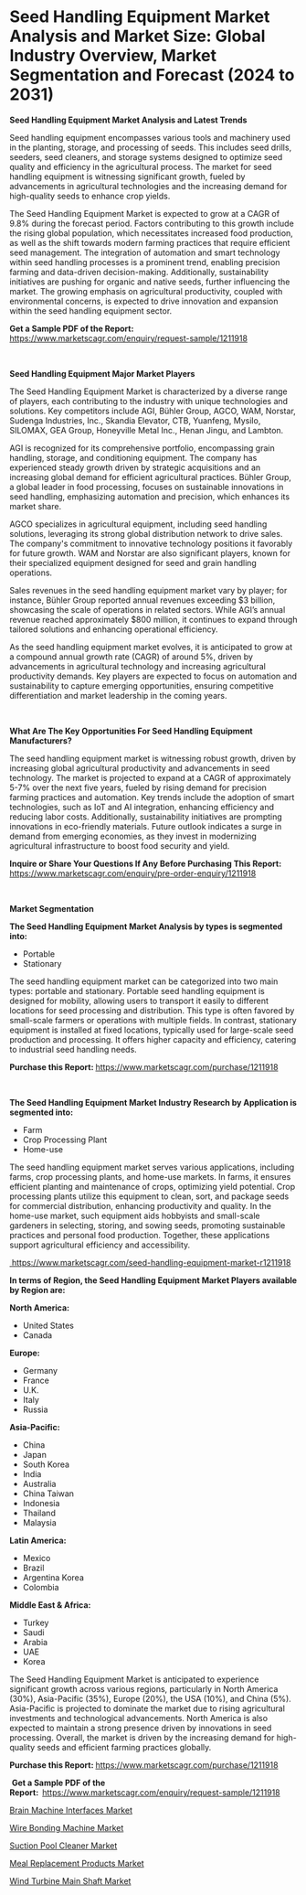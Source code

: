 <p><h1>Seed Handling Equipment Market Analysis and Market Size: Global Industry Overview, Market Segmentation and Forecast (2024 to 2031)</h1></p><p><strong>Seed Handling Equipment Market Analysis and Latest Trends</strong></p>
<p><p>Seed handling equipment encompasses various tools and machinery used in the planting, storage, and processing of seeds. This includes seed drills, seeders, seed cleaners, and storage systems designed to optimize seed quality and efficiency in the agricultural process. The market for seed handling equipment is witnessing significant growth, fueled by advancements in agricultural technologies and the increasing demand for high-quality seeds to enhance crop yields.</p><p>The Seed Handling Equipment Market is expected to grow at a CAGR of 9.8% during the forecast period. Factors contributing to this growth include the rising global population, which necessitates increased food production, as well as the shift towards modern farming practices that require efficient seed management. The integration of automation and smart technology within seed handling processes is a prominent trend, enabling precision farming and data-driven decision-making. Additionally, sustainability initiatives are pushing for organic and native seeds, further influencing the market. The growing emphasis on agricultural productivity, coupled with environmental concerns, is expected to drive innovation and expansion within the seed handling equipment sector.</p></p>
<p><strong>Get a Sample PDF of the Report:&nbsp;</strong> <a href="https://www.marketscagr.com/enquiry/request-sample/1211918?utm_campaign=1869&utm_medium=2&utm_source=Github&utm_content=ia&utm_term=17122024&utm_id=seed-handling-equipment">https://www.marketscagr.com/enquiry/request-sample/1211918</a></p>
<p>&nbsp;</p>
<p><strong>Seed Handling Equipment Major Market Players</strong></p>
<p><p>The Seed Handling Equipment Market is characterized by a diverse range of players, each contributing to the industry with unique technologies and solutions. Key competitors include AGI, Bühler Group, AGCO, WAM, Norstar, Sudenga Industries, Inc., Skandia Elevator, CTB, Yuanfeng, Mysilo, SILOMAX, GEA Group, Honeyville Metal Inc., Henan Jingu, and Lambton. </p><p>AGI is recognized for its comprehensive portfolio, encompassing grain handling, storage, and conditioning equipment. The company has experienced steady growth driven by strategic acquisitions and an increasing global demand for efficient agricultural practices. Bühler Group, a global leader in food processing, focuses on sustainable innovations in seed handling, emphasizing automation and precision, which enhances its market share.</p><p>AGCO specializes in agricultural equipment, including seed handling solutions, leveraging its strong global distribution network to drive sales. The company's commitment to innovative technology positions it favorably for future growth. WAM and Norstar are also significant players, known for their specialized equipment designed for seed and grain handling operations.</p><p>Sales revenues in the seed handling equipment market vary by player; for instance, Bühler Group reported annual revenues exceeding $3 billion, showcasing the scale of operations in related sectors. While AGI’s annual revenue reached approximately $800 million, it continues to expand through tailored solutions and enhancing operational efficiency.</p><p>As the seed handling equipment market evolves, it is anticipated to grow at a compound annual growth rate (CAGR) of around 5%, driven by advancements in agricultural technology and increasing agricultural productivity demands. Key players are expected to focus on automation and sustainability to capture emerging opportunities, ensuring competitive differentiation and market leadership in the coming years.</p></p>
<p>&nbsp;</p>
<p><strong>What Are The Key Opportunities For Seed Handling Equipment Manufacturers?</strong></p>
<p><p>The seed handling equipment market is witnessing robust growth, driven by increasing global agricultural productivity and advancements in seed technology. The market is projected to expand at a CAGR of approximately 5-7% over the next five years, fueled by rising demand for precision farming practices and automation. Key trends include the adoption of smart technologies, such as IoT and AI integration, enhancing efficiency and reducing labor costs. Additionally, sustainability initiatives are prompting innovations in eco-friendly materials. Future outlook indicates a surge in demand from emerging economies, as they invest in modernizing agricultural infrastructure to boost food security and yield.</p></p>
<p><strong>Inquire or Share Your Questions If Any Before Purchasing This Report:</strong> <a href="https://www.marketscagr.com/enquiry/pre-order-enquiry/1211918?utm_campaign=1869&utm_medium=2&utm_source=Github&utm_content=ia&utm_term=17122024&utm_id=seed-handling-equipment">https://www.marketscagr.com/enquiry/pre-order-enquiry/1211918</a></p>
<p>&nbsp;</p>
<p><strong>Market Segmentation</strong></p>
<p><strong>The Seed Handling Equipment Market Analysis by types is segmented into:</strong></p>
<p><ul><li>Portable</li><li>Stationary</li></ul></p>
<p><p>The seed handling equipment market can be categorized into two main types: portable and stationary. Portable seed handling equipment is designed for mobility, allowing users to transport it easily to different locations for seed processing and distribution. This type is often favored by small-scale farmers or operations with multiple fields. In contrast, stationary equipment is installed at fixed locations, typically used for large-scale seed production and processing. It offers higher capacity and efficiency, catering to industrial seed handling needs.</p></p>
<p><strong>Purchase this Report:&nbsp;</strong><a href="https://www.marketscagr.com/purchase/1211918?utm_campaign=1869&utm_medium=2&utm_source=Github&utm_content=ia&utm_term=17122024&utm_id=seed-handling-equipment">https://www.marketscagr.com/purchase/1211918</a></p>
<p>&nbsp;</p>
<p><strong>The Seed Handling Equipment Market Industry Research by Application is segmented into:</strong></p>
<p><ul><li>Farm</li><li>Crop Processing Plant</li><li>Home-use</li></ul></p>
<p><p>The seed handling equipment market serves various applications, including farms, crop processing plants, and home-use markets. In farms, it ensures efficient planting and maintenance of crops, optimizing yield potential. Crop processing plants utilize this equipment to clean, sort, and package seeds for commercial distribution, enhancing productivity and quality. In the home-use market, such equipment aids hobbyists and small-scale gardeners in selecting, storing, and sowing seeds, promoting sustainable practices and personal food production. Together, these applications support agricultural efficiency and accessibility.</p></p>
<p><a href="https://www.marketscagr.com/seed-handling-equipment-market-r1211918?utm_campaign=1869&utm_medium=2&utm_source=Github&utm_content=ia&utm_term=17122024&utm_id=seed-handling-equipment">&nbsp;https://www.marketscagr.com/seed-handling-equipment-market-r1211918</a></p>
<p><strong>In terms of Region, the Seed Handling Equipment Market Players available by Region are:</strong></p>
<p>
    <p> <strong> North America: </strong>
        <ul>
            <li>United States</li>
            <li>Canada</li>
        </ul>
        </p> 
    <p> <strong> Europe: </strong>
        <ul>
            <li>Germany</li>
            <li>France</li>
            <li>U.K.</li>
            <li>Italy</li>
            <li>Russia</li>
        </ul>
        </p> 
    <p> <strong> Asia-Pacific: </strong>
        <ul>
            <li>China</li>
            <li>Japan</li>
            <li>South Korea</li>
            <li>India</li>
            <li>Australia</li>
            <li>China Taiwan</li>
            <li>Indonesia</li>
            <li>Thailand</li>
            <li>Malaysia</li>
        </ul>
        </p> 
    <p> <strong> Latin America: </strong>
        <ul>
            <li>Mexico</li>
            <li>Brazil</li>
            <li>Argentina Korea</li>
            <li>Colombia</li>
        </ul>
        </p> 
    <p> <strong> Middle East & Africa: </strong>
        <ul>
            <li>Turkey</li>
            <li>Saudi</li>
            <li>Arabia</li>
            <li>UAE</li>
            <li>Korea</li>
        </ul>
    </p>
    </p>
<p><p>The Seed Handling Equipment Market is anticipated to experience significant growth across various regions, particularly in North America (30%), Asia-Pacific (35%), Europe (20%), the USA (10%), and China (5%). Asia-Pacific is projected to dominate the market due to rising agricultural investments and technological advancements. North America is also expected to maintain a strong presence driven by innovations in seed processing. Overall, the market is driven by the increasing demand for high-quality seeds and efficient farming practices globally.</p></p>
<p><strong>Purchase this Report: </strong><a href="https://www.marketscagr.com/purchase/1211918?utm_campaign=1869&utm_medium=2&utm_source=Github&utm_content=ia&utm_term=17122024&utm_id=seed-handling-equipment">https://www.marketscagr.com/purchase/1211918</a></p>
<p>&nbsp;<strong>Get a Sample PDF of the Report:&nbsp;&nbsp;</strong><a href="https://www.marketscagr.com/enquiry/request-sample/1211918?utm_campaign=1869&utm_medium=2&utm_source=Github&utm_content=ia&utm_term=17122024&utm_id=seed-handling-equipment">https://www.marketscagr.com/enquiry/request-sample/1211918</a></p>
<p><strong></strong></p>
<p><p><a href="https://www.linkedin.com/pulse/global-brain-machine-interfaces-10-cagr-forecast-2024--nkf2e?utm_campaign=1869&utm_medium=2&utm_source=Github&utm_content=ia&utm_term=17122024&utm_id=seed-handling-equipment">Brain Machine Interfaces Market</a></p><p><a href="https://www.linkedin.com/pulse/wire-bonding-machine-market-analysis-report-2024-2031-projected-mztrf?utm_campaign=1869&utm_medium=2&utm_source=Github&utm_content=ia&utm_term=17122024&utm_id=seed-handling-equipment">Wire Bonding Machine Market</a></p><p><a href="https://www.linkedin.com/pulse/global-suction-pool-cleaner-market-report-2024-2031-size-6obdf?utm_campaign=1869&utm_medium=2&utm_source=Github&utm_content=ia&utm_term=17122024&utm_id=seed-handling-equipment">Suction Pool Cleaner Market</a></p><p><a href="https://www.linkedin.com/pulse/meal-replacement-products-market-outlook-2024-2031-comprehensive-8rvye?utm_campaign=1869&utm_medium=2&utm_source=Github&utm_content=ia&utm_term=17122024&utm_id=seed-handling-equipment">Meal Replacement Products Market</a></p><p><a href="https://www.linkedin.com/pulse/wind-turbine-main-shaft-market-size-projected-grow-cagr-tar6f?utm_campaign=1869&utm_medium=2&utm_source=Github&utm_content=ia&utm_term=17122024&utm_id=seed-handling-equipment">Wind Turbine Main Shaft Market</a></p></p>
